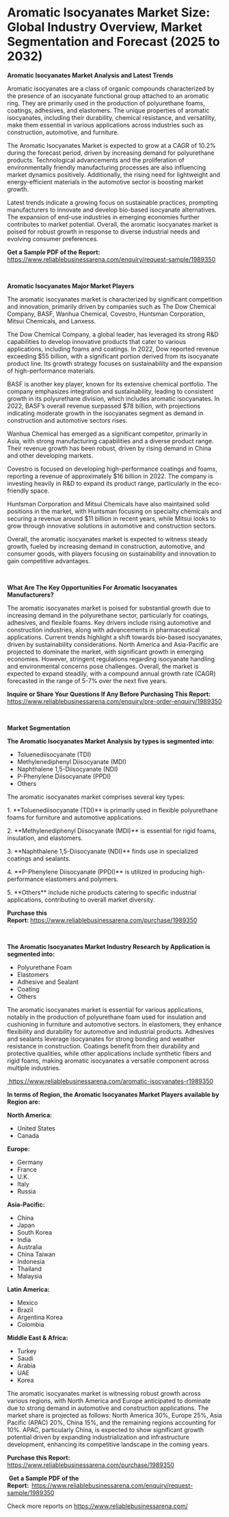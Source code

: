 <p><h1>Aromatic Isocyanates Market Size: Global Industry Overview, Market Segmentation and Forecast (2025 to 2032)</h1></p><p><strong>Aromatic Isocyanates Market Analysis and Latest Trends</strong></p>
<p><p>Aromatic isocyanates are a class of organic compounds characterized by the presence of an isocyanate functional group attached to an aromatic ring. They are primarily used in the production of polyurethane foams, coatings, adhesives, and elastomers. The unique properties of aromatic isocyanates, including their durability, chemical resistance, and versatility, make them essential in various applications across industries such as construction, automotive, and furniture.</p><p>The Aromatic Isocyanates Market is expected to grow at a CAGR of 10.2% during the forecast period, driven by increasing demand for polyurethane products. Technological advancements and the proliferation of environmentally friendly manufacturing processes are also influencing market dynamics positively. Additionally, the rising need for lightweight and energy-efficient materials in the automotive sector is boosting market growth. </p><p>Latest trends indicate a growing focus on sustainable practices, prompting manufacturers to innovate and develop bio-based isocyanate alternatives. The expansion of end-use industries in emerging economies further contributes to market potential. Overall, the aromatic isocyanates market is poised for robust growth in response to diverse industrial needs and evolving consumer preferences.</p></p>
<p><strong>Get a Sample PDF of the Report:&nbsp;</strong> <a href="https://www.reliablebusinessarena.com/enquiry/request-sample/1989350?utm_campaign=2215&utm_medium=2&utm_source=Github&utm_content=ia&utm_term=30012025&utm_id=aromatic-isocyanates">https://www.reliablebusinessarena.com/enquiry/request-sample/1989350</a></p>
<p>&nbsp;</p>
<p><strong>Aromatic Isocyanates Major Market Players</strong></p>
<p><p>The aromatic isocyanates market is characterized by significant competition and innovation, primarily driven by companies such as The Dow Chemical Company, BASF, Wanhua Chemical, Covestro, Huntsman Corporation, Mitsui Chemicals, and Lanxess.</p><p>The Dow Chemical Company, a global leader, has leveraged its strong R&D capabilities to develop innovative products that cater to various applications, including foams and coatings. In 2022, Dow reported revenue exceeding $55 billion, with a significant portion derived from its isocyanate product line. Its growth strategy focuses on sustainability and the expansion of high-performance materials.</p><p>BASF is another key player, known for its extensive chemical portfolio. The company emphasizes integration and sustainability, leading to consistent growth in its polyurethane division, which includes aromatic isocyanates. In 2022, BASF’s overall revenue surpassed $78 billion, with projections indicating moderate growth in the isocyanates segment as demand in construction and automotive sectors rises.</p><p>Wanhua Chemical has emerged as a significant competitor, primarily in Asia, with strong manufacturing capabilities and a diverse product range. Their revenue growth has been robust, driven by rising demand in China and other developing markets.</p><p>Covestro is focused on developing high-performance coatings and foams, reporting a revenue of approximately $16 billion in 2022. The company is investing heavily in R&D to expand its product range, particularly in the eco-friendly space.</p><p>Huntsman Corporation and Mitsui Chemicals have also maintained solid positions in the market, with Huntsman focusing on specialty chemicals and securing a revenue around $11 billion in recent years, while Mitsui looks to grow through innovative solutions in automotive and construction sectors.</p><p>Overall, the aromatic isocyanates market is expected to witness steady growth, fueled by increasing demand in construction, automotive, and consumer goods, with players focusing on sustainability and innovation to gain competitive advantages.</p></p>
<p>&nbsp;</p>
<p><strong>What Are The Key Opportunities For Aromatic Isocyanates Manufacturers?</strong></p>
<p><p>The aromatic isocyanates market is poised for substantial growth due to increasing demand in the polyurethane sector, particularly for coatings, adhesives, and flexible foams. Key drivers include rising automotive and construction industries, along with advancements in pharmaceutical applications. Current trends highlight a shift towards bio-based isocyanates, driven by sustainability considerations. North America and Asia-Pacific are projected to dominate the market, with significant growth in emerging economies. However, stringent regulations regarding isocyanate handling and environmental concerns pose challenges. Overall, the market is expected to expand steadily, with a compound annual growth rate (CAGR) forecasted in the range of 5-7% over the next five years.</p></p>
<p><strong>Inquire or Share Your Questions If Any Before Purchasing This Report:</strong> <a href="https://www.reliablebusinessarena.com/enquiry/pre-order-enquiry/1989350?utm_campaign=2215&utm_medium=2&utm_source=Github&utm_content=ia&utm_term=30012025&utm_id=aromatic-isocyanates">https://www.reliablebusinessarena.com/enquiry/pre-order-enquiry/1989350</a></p>
<p>&nbsp;</p>
<p><strong>Market Segmentation</strong></p>
<p><strong>The Aromatic Isocyanates Market Analysis by types is segmented into:</strong></p>
<p><ul><li>Toluenediisocyanate (TDI)</li><li>Methylenediphenyl Diisocyanate (MDI)</li><li>Naphthalene 1,5-Diisocyanate (NDI)</li><li>P-Phenylene Diisocyanate (PPDI)</li><li>Others</li></ul></p>
<p><p>The aromatic isocyanates market comprises several key types: </p><p>1. **Toluenediisocyanate (TDI)** is primarily used in flexible polyurethane foams for furniture and automotive applications.</p><p>2. **Methylenediphenyl Diisocyanate (MDI)** is essential for rigid foams, insulation, and elastomers.</p><p>3. **Naphthalene 1,5-Diisocyanate (NDI)** finds use in specialized coatings and sealants.</p><p>4. **P-Phenylene Diisocyanate (PPDI)** is utilized in producing high-performance elastomers and polymers.</p><p>5. **Others** include niche products catering to specific industrial applications, contributing to overall market diversity.</p></p>
<p><strong>Purchase this Report:&nbsp;</strong><a href="https://www.reliablebusinessarena.com/purchase/1989350?utm_campaign=2215&utm_medium=2&utm_source=Github&utm_content=ia&utm_term=30012025&utm_id=aromatic-isocyanates">https://www.reliablebusinessarena.com/purchase/1989350</a></p>
<p>&nbsp;</p>
<p><strong>The Aromatic Isocyanates Market Industry Research by Application is segmented into:</strong></p>
<p><ul><li>Polyurethane Foam</li><li>Elastomers</li><li>Adhesive and Sealant</li><li>Coating</li><li>Others</li></ul></p>
<p><p>The aromatic isocyanates market is essential for various applications, notably in the production of polyurethane foam used for insulation and cushioning in furniture and automotive sectors. In elastomers, they enhance flexibility and durability for automotive and industrial products. Adhesives and sealants leverage isocyanates for strong bonding and weather resistance in construction. Coatings benefit from their durability and protective qualities, while other applications include synthetic fibers and rigid foams, making aromatic isocyanates a versatile component across multiple industries.</p></p>
<p><a href="https://www.reliablebusinessarena.com/aromatic-isocyanates-r1989350?utm_campaign=2215&utm_medium=2&utm_source=Github&utm_content=ia&utm_term=30012025&utm_id=aromatic-isocyanates">&nbsp;https://www.reliablebusinessarena.com/aromatic-isocyanates-r1989350</a></p>
<p><strong>In terms of Region, the Aromatic Isocyanates Market Players available by Region are:</strong></p>
<p>
    <p> <strong> North America: </strong>
        <ul>
            <li>United States</li>
            <li>Canada</li>
        </ul>
        </p> 
    <p> <strong> Europe: </strong>
        <ul>
            <li>Germany</li>
            <li>France</li>
            <li>U.K.</li>
            <li>Italy</li>
            <li>Russia</li>
        </ul>
        </p> 
    <p> <strong> Asia-Pacific: </strong>
        <ul>
            <li>China</li>
            <li>Japan</li>
            <li>South Korea</li>
            <li>India</li>
            <li>Australia</li>
            <li>China Taiwan</li>
            <li>Indonesia</li>
            <li>Thailand</li>
            <li>Malaysia</li>
        </ul>
        </p> 
    <p> <strong> Latin America: </strong>
        <ul>
            <li>Mexico</li>
            <li>Brazil</li>
            <li>Argentina Korea</li>
            <li>Colombia</li>
        </ul>
        </p> 
    <p> <strong> Middle East & Africa: </strong>
        <ul>
            <li>Turkey</li>
            <li>Saudi</li>
            <li>Arabia</li>
            <li>UAE</li>
            <li>Korea</li>
        </ul>
    </p>
    </p>
<p><p>The aromatic isocyanates market is witnessing robust growth across various regions, with North America and Europe anticipated to dominate due to strong demand in automotive and construction applications. The market share is projected as follows: North America 30%, Europe 25%, Asia Pacific (APAC) 20%, China 15%, and the remaining regions accounting for 10%. APAC, particularly China, is expected to show significant growth potential driven by expanding industrialization and infrastructure development, enhancing its competitive landscape in the coming years.</p></p>
<p><strong>Purchase this Report: </strong><a href="https://www.reliablebusinessarena.com/purchase/1989350?utm_campaign=2215&utm_medium=2&utm_source=Github&utm_content=ia&utm_term=30012025&utm_id=aromatic-isocyanates">https://www.reliablebusinessarena.com/purchase/1989350</a></p>
<p>&nbsp;<strong>Get a Sample PDF of the Report:&nbsp;&nbsp;</strong><a href="https://www.reliablebusinessarena.com/enquiry/request-sample/1989350?utm_campaign=2215&utm_medium=2&utm_source=Github&utm_content=ia&utm_term=30012025&utm_id=aromatic-isocyanates">https://www.reliablebusinessarena.com/enquiry/request-sample/1989350</a></p>
<p><strong></strong></p>
<p>Check more reports on <a href="https://www.reliablebusinessarena.com/?utm_campaign=2215&utm_medium=2&utm_source=Github&utm_content=ia&utm_term=30012025&utm_id=aromatic-isocyanates">https://www.reliablebusinessarena.com/</a></p>